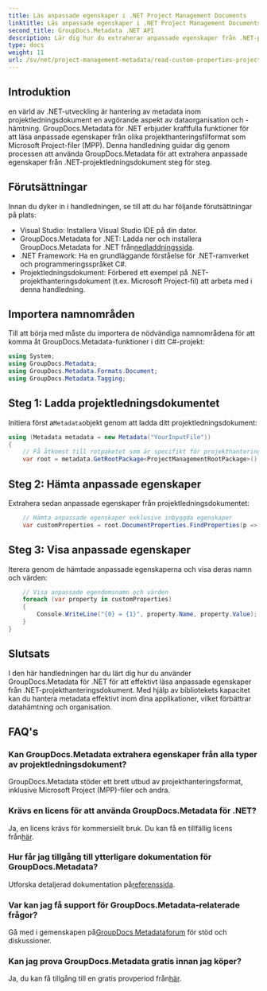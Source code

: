 ```yaml
---
title: Läs anpassade egenskaper i .NET Project Management Documents
linktitle: Läs anpassade egenskaper i .NET Project Management Documents
second_title: GroupDocs.Metadata .NET API
description: Lär dig hur du extraherar anpassade egenskaper från .NET-projekthanteringsdokument med GroupDocs.Metadata för .NET. Förbättra din metadatahantering.
type: docs
weight: 11
url: /sv/net/project-management-metadata/read-custom-properties-project-management-documents/
---
```

## Introduktion
en värld av .NET-utveckling är hantering av metadata inom projektledningsdokument en avgörande aspekt av dataorganisation och -hämtning. GroupDocs.Metadata för .NET erbjuder kraftfulla funktioner för att läsa anpassade egenskaper från olika projekthanteringsfilformat som Microsoft Project-filer (MPP). Denna handledning guidar dig genom processen att använda GroupDocs.Metadata för att extrahera anpassade egenskaper från .NET-projektledningsdokument steg för steg.
## Förutsättningar
Innan du dyker in i handledningen, se till att du har följande förutsättningar på plats:
- Visual Studio: Installera Visual Studio IDE på din dator.
-  GroupDocs.Metadata for .NET: Ladda ner och installera GroupDocs.Metadata for .NET från[nedladdningssida](https://releases.groupdocs.com/metadata/net/).
- .NET Framework: Ha en grundläggande förståelse för .NET-ramverket och programmeringsspråket C#.
- Projektledningsdokument: Förbered ett exempel på .NET-projekthanteringsdokument (t.ex. Microsoft Project-fil) att arbeta med i denna handledning.

## Importera namnområden
Till att börja med måste du importera de nödvändiga namnområdena för att komma åt GroupDocs.Metadata-funktioner i ditt C#-projekt:
```csharp
using System;
using GroupDocs.Metadata;
using GroupDocs.Metadata.Formats.Document;
using GroupDocs.Metadata.Tagging;
```
## Steg 1: Ladda projektledningsdokumentet
 Initiera först a`Metadata`objekt genom att ladda ditt projektledningsdokument:
```csharp
using (Metadata metadata = new Metadata("YourInputFile"))
{
    // Få åtkomst till rotpaketet som är specifikt för projekthanteringsdokument
    var root = metadata.GetRootPackage<ProjectManagementRootPackage>();
```
## Steg 2: Hämta anpassade egenskaper
Extrahera sedan anpassade egenskaper från projektledningsdokumentet:
```csharp
    // Hämta anpassade egenskaper exklusive inbyggda egenskaper
    var customProperties = root.DocumentProperties.FindProperties(p => !p.Tags.Contains(Tags.Document.BuiltIn));
```
## Steg 3: Visa anpassade egenskaper
Iterera genom de hämtade anpassade egenskaperna och visa deras namn och värden:
```csharp
    // Visa anpassade egendomsnamn och värden
    foreach (var property in customProperties)
    {
        Console.WriteLine("{0} = {1}", property.Name, property.Value);
    }
}
```

## Slutsats
I den här handledningen har du lärt dig hur du använder GroupDocs.Metadata för .NET för att effektivt läsa anpassade egenskaper från .NET-projekthanteringsdokument. Med hjälp av bibliotekets kapacitet kan du hantera metadata effektivt inom dina applikationer, vilket förbättrar datahämtning och organisation.

## FAQ's
### Kan GroupDocs.Metadata extrahera egenskaper från alla typer av projektledningsdokument?
GroupDocs.Metadata stöder ett brett utbud av projekthanteringsformat, inklusive Microsoft Project (MPP)-filer och andra.
### Krävs en licens för att använda GroupDocs.Metadata för .NET?
 Ja, en licens krävs för kommersiellt bruk. Du kan få en tillfällig licens från[här](https://purchase.groupdocs.com/temporary-license/).
### Hur får jag tillgång till ytterligare dokumentation för GroupDocs.Metadata?
 Utforska detaljerad dokumentation på[referenssida](https://reference.groupdocs.com/metadata/net/).
### Var kan jag få support för GroupDocs.Metadata-relaterade frågor?
 Gå med i gemenskapen på[GroupDocs Metadataforum](https://forum.groupdocs.com/c/metadata/14) för stöd och diskussioner.
### Kan jag prova GroupDocs.Metadata gratis innan jag köper?
 Ja, du kan få tillgång till en gratis provperiod från[här](https://releases.groupdocs.com/).